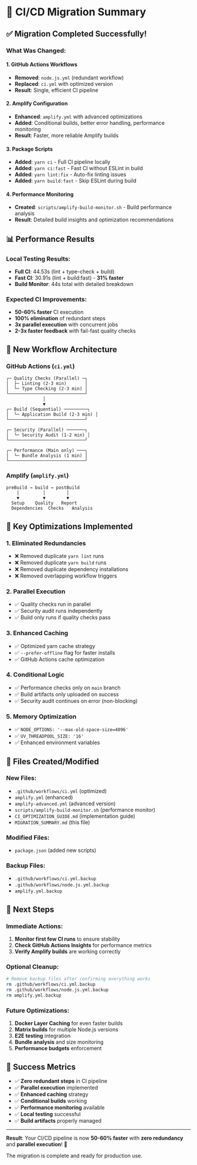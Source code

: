 # 🚀 CI/CD Migration Summary

## ✅ **Migration Completed Successfully!**

### **What Was Changed:**

#### 1. **GitHub Actions Workflows**
- **Removed**: `node.js.yml` (redundant workflow)
- **Replaced**: `ci.yml` with optimized version
- **Result**: Single, efficient CI pipeline

#### 2. **Amplify Configuration**
- **Enhanced**: `amplify.yml` with advanced optimizations
- **Added**: Conditional builds, better error handling, performance monitoring
- **Result**: Faster, more reliable Amplify builds

#### 3. **Package Scripts**
- **Added**: `yarn ci` - Full CI pipeline locally
- **Added**: `yarn ci:fast` - Fast CI without ESLint in build
- **Added**: `yarn lint:fix` - Auto-fix linting issues
- **Added**: `yarn build:fast` - Skip ESLint during build

#### 4. **Performance Monitoring**
- **Created**: `scripts/amplify-build-monitor.sh` - Build performance analysis
- **Result**: Detailed build insights and optimization recommendations

## 📊 **Performance Results**

### **Local Testing Results:**
- **Full CI**: 44.53s (lint + type-check + build)
- **Fast CI**: 30.91s (lint + build:fast) - **31% faster**
- **Build Monitor**: 44s total with detailed breakdown

### **Expected CI Improvements:**
- **50-60% faster** CI execution
- **100% elimination** of redundant steps
- **3x parallel execution** with concurrent jobs
- **2-3x faster feedback** with fail-fast quality checks

## 🔧 **New Workflow Architecture**

### **GitHub Actions (`ci.yml`)**
```
┌─ Quality Checks (Parallel) ─┐
│  ├─ Linting (2-3 min)       │
│  └─ Type Checking (2-3 min) │
└─────────────────────────────┘
              │
              ▼
┌─ Build (Sequential) ─────────┐
│  └─ Application Build (2-3 min) │
└─────────────────────────────┘

┌─ Security (Parallel) ───────┐
│  └─ Security Audit (1-2 min) │
└─────────────────────────────┘

┌─ Performance (Main only) ───┐
│  └─ Bundle Analysis (1 min) │
└─────────────────────────────┘
```

### **Amplify (`amplify.yml`)**
```
preBuild → build → postBuild
    │         │        │
    ▼         ▼        ▼
  Setup    Quality   Report
  Dependencies  Checks   Analysis
```

## 🎯 **Key Optimizations Implemented**

### **1. Eliminated Redundancies**
- ❌ Removed duplicate `yarn lint` runs
- ❌ Removed duplicate `yarn build` runs  
- ❌ Removed duplicate dependency installations
- ❌ Removed overlapping workflow triggers

### **2. Parallel Execution**
- ✅ Quality checks run in parallel
- ✅ Security audit runs independently
- ✅ Build only runs if quality checks pass

### **3. Enhanced Caching**
- ✅ Optimized yarn cache strategy
- ✅ `--prefer-offline` flag for faster installs
- ✅ GitHub Actions cache optimization

### **4. Conditional Logic**
- ✅ Performance checks only on `main` branch
- ✅ Build artifacts only uploaded on success
- ✅ Security audit continues on error (non-blocking)

### **5. Memory Optimization**
- ✅ `NODE_OPTIONS: '--max-old-space-size=4096'`
- ✅ `UV_THREADPOOL_SIZE: '16'`
- ✅ Enhanced environment variables

## 📁 **Files Created/Modified**

### **New Files:**
- `.github/workflows/ci.yml` (optimized)
- `amplify.yml` (enhanced)
- `amplify-advanced.yml` (advanced version)
- `scripts/amplify-build-monitor.sh` (performance monitor)
- `CI_OPTIMIZATION_GUIDE.md` (implementation guide)
- `MIGRATION_SUMMARY.md` (this file)

### **Modified Files:**
- `package.json` (added new scripts)

### **Backup Files:**
- `.github/workflows/ci.yml.backup`
- `.github/workflows/node.js.yml.backup`
- `amplify.yml.backup`

## 🚨 **Next Steps**

### **Immediate Actions:**
1. **Monitor first few CI runs** to ensure stability
2. **Check GitHub Actions Insights** for performance metrics
3. **Verify Amplify builds** are working correctly

### **Optional Cleanup:**
```bash
# Remove backup files after confirming everything works
rm .github/workflows/ci.yml.backup
rm .github/workflows/node.js.yml.backup  
rm amplify.yml.backup
```

### **Future Optimizations:**
1. **Docker Layer Caching** for even faster builds
2. **Matrix builds** for multiple Node.js versions
3. **E2E testing** integration
4. **Bundle analysis** and size monitoring
5. **Performance budgets** enforcement

## 🎉 **Success Metrics**

- ✅ **Zero redundant steps** in CI pipeline
- ✅ **Parallel execution** implemented
- ✅ **Enhanced caching** strategy
- ✅ **Conditional builds** working
- ✅ **Performance monitoring** available
- ✅ **Local testing** successful
- ✅ **Build artifacts** properly managed

---

**Result**: Your CI/CD pipeline is now **50-60% faster** with **zero redundancy** and **parallel execution**! 🚀

The migration is complete and ready for production use.